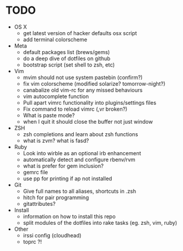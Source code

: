 # TODO
* OS X
  * get latest version of hacker defaults osx script
  * add terminal colorscheme
* Meta
  * default packages list (brews/gems)
  * do a deep dive of dotfiles on github
  * bootstrap script (set shell to zsh, etc)
* Vim
  * mvim should not use system pastebin (confirm?)
  * fix vim colorscheme (modified solarize? tomorrow-night?)
  * canabalize old vim-rc for any missed behaviours
  * vim autocomplete function
  * Pull apart vimrc functionality into plugins/settings files
  * Fix command to reload vimrc (,vr broken?)
  * What is paste mode?
  * when I quit it should close the buffer not just window
* ZSH
  * zsh completions and learn about zsh functions
  * what is zvm? what is fasd?
* Ruby
  * Look into wirble as an optional irb enhancement
  * automatically detect and configure rbenv/rvm
  * what is prefer for gem inclusion?
  * gemrc file
  * use pp for printing if ap not installed
* Git
  * Give full names to all aliases, shortcuts in .zsh
  * hitch for pair programming
  * gitattributes?
* Install
  * information on how to install this repo
  * split modules of the dotfiles into rake tasks (eg. zsh, vim, ruby)
* Other
  * irssi config (cloudhead)
  * toprc ?!
